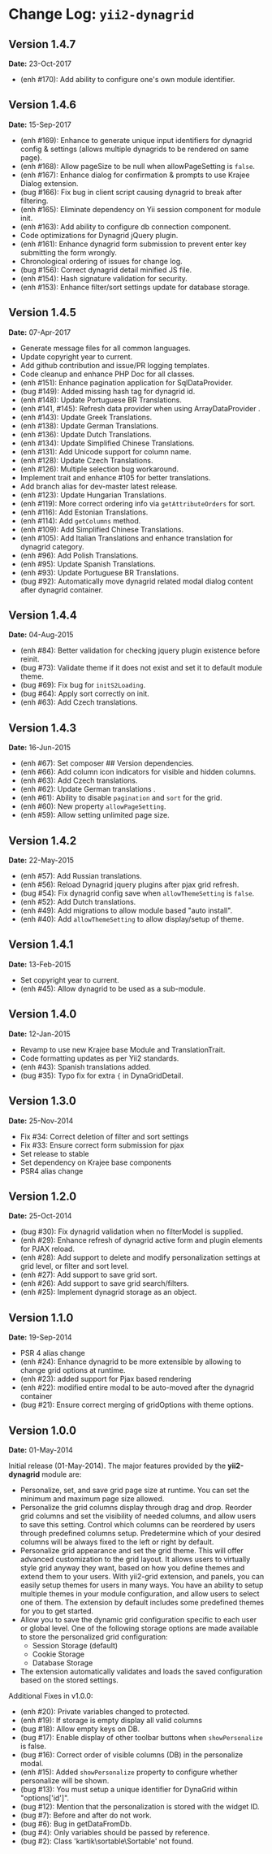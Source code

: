 Change Log: `yii2-dynagrid`
===========================

## Version 1.4.7

**Date:** 23-Oct-2017

- (enh #170): Add ability to configure one's own module identifier.

## Version 1.4.6

**Date:** 15-Sep-2017

- (enh #169): Enhance to generate unique input identifiers for dynagrid config & settings (allows multiple dynagrids to be rendered on same page).
- (enh #168): Allow pageSize to be null when allowPageSetting is `false`.
- (enh #167): Enhance dialog for confirmation & prompts to use Krajee Dialog extension.
- (bug #166): Fix bug in client script causing dynagrid to break after filtering.
- (enh #165): Eliminate dependency on Yii session component for module init.
- (enh #163): Add ability to configure db connection component.
- Code optimizations for Dynagrid jQuery plugin.
- (enh #161): Enhance dynagrid form submission to prevent enter key submitting the form wrongly.
- Chronological ordering of issues for change log.
- (bug #156): Correct dynagrid detail minified JS file.
- (enh #154): Hash signature validation for security.
- (enh #153): Enhance filter/sort settings update for database storage.

## Version 1.4.5

**Date:** 07-Apr-2017

- Generate message files for all common languages.
- Update copyright year to current.
- Add github contribution and issue/PR logging templates.
- Code cleanup and enhance PHP Doc for all classes.
- (enh #151): Enhance pagination application for SqlDataProvider.
- (bug #149): Added missing hash tag for dynagrid id.
- (enh #148): Update Portuguese BR Translations.
- (enh #141, #145): Refresh data provider when using ArrayDataProvider .
- (enh #143): Update Greek Translations.
- (enh #138): Update German Translations.
- (enh #136): Update Dutch Translations.
- (enh #134): Update Simplified Chinese Translations.
- (enh #131): Add Unicode support for column name.
- (enh #128): Update Czech Translations.
- (enh #126): Multiple selection bug workaround.
- Implement trait and enhance #105 for better translations.
- Add branch alias for dev-master latest release.
- (enh #123): Update Hungarian Translations.
- (enh #119): More correct ordering info via `getAttributeOrders` for sort.
- (enh #116): Add Estonian Translations.
- (enh #114): Add `getColumns` method.
- (enh #109): Add Simplified Chinese Translations.
- (enh #105): Add Italian Translations and enhance translation for dynagrid category.
- (enh #96): Add Polish Translations.
- (enh #95): Update Spanish Translations.
- (enh #93): Update Portuguese BR Translations.
- (bug #92): Automatically move dynagrid related modal dialog content after dynagrid container.

## Version 1.4.4

**Date:** 04-Aug-2015

- (enh #84): Better validation for checking jquery plugin existence before reinit.
- (bug #73): Validate theme if it does not exist and set it to default module theme.
- (bug #69): Fix bug for `initS2Loading`.
- (bug #64): Apply sort correctly on init.
- (enh #63): Add Czech translations.

## Version 1.4.3

**Date:** 16-Jun-2015

- (enh #67): Set composer ## Version dependencies.
- (enh #66): Add column icon indicators for visible and hidden columns.
- (enh #63): Add Czech translations.
- (enh #62): Update German translations .
- (enh #61): Ability to disable `pagination` and `sort` for the grid.
- (enh #60): New property `allowPageSetting`.
- (enh #59): Allow setting unlimited page size.

## Version 1.4.2

**Date:** 22-May-2015

- (enh #57): Add Russian translations.
- (enh #56): Reload Dynagrid jquery plugins after pjax grid refresh.
- (bug #54): Fix dynagrid config save when `allowThemeSetting` is `false`.
- (enh #52): Add Dutch translations.
- (enh #49): Add migrations to allow module based "auto install".
- (enh #40): Add `allowThemeSetting` to allow display/setup of theme.

## Version 1.4.1

**Date:** 13-Feb-2015

- Set copyright year to current.
- (enh #45): Allow dynagrid to be used as a sub-module.

## Version 1.4.0

**Date:** 12-Jan-2015

- Revamp to use new Krajee base Module and TranslationTrait.
- Code formatting updates as per Yii2 standards.
- (enh #43): Spanish translations added.
- (bug #35): Typo fix for extra `{` in DynaGridDetail.

## Version 1.3.0

**Date:** 25-Nov-2014

- Fix #34: Correct deletion of filter and sort settings
- Fix #33: Ensure correct form submission for pjax 
- Set release to stable
- Set dependency on Krajee base components
- PSR4 alias change

## Version 1.2.0

**Date:** 25-Oct-2014 

- (bug #30): Fix dynagrid validation when no filterModel is supplied.
- (enh #29): Enhance refresh of dynagrid active form and plugin elements for PJAX reload.
- (enh #28): Add support to delete and modify personalization settings at grid level, or filter and sort level.
- (enh #27): Add support to save grid sort.
- (enh #26): Add support to save grid search/filters.
- (enh #25): Implement dynagrid storage as an object.


## Version 1.1.0

**Date:** 19-Sep-2014 

- PSR 4 alias change
- (enh #24): Enhance dynagrid to be more extensible by allowing to change grid options at runtime.
- (enh #23): added support for Pjax based rendering
- (enh #22): modified entire modal to be auto-moved after the dynagrid container
- (bug #21): Ensure correct merging of gridOptions with theme options.


## Version 1.0.0

**Date:** 01-May-2014

Initial release (01-May-2014). The major features provided by the **yii2-dynagrid** module are:

- Personalize, set, and save grid page size at runtime. You can set the minimum and maximum page size allowed.
- Personalize the grid columns display through drag and drop. Reorder grid columns and set the visibility of needed columns, and allow users to save this setting. 
  Control which columns can be reordered by users through predefined columns setup. Predetermine which of your desired columns will be always fixed to the left or right by 
  default.
- Personalize grid appearance and set the grid theme. This will offer advanced customization to the grid layout. It allows users to virtually style grid 
  anyway they want, based on how you define themes and extend them to your users. With yii2-grid extension, and panels, you can easily setup themes for 
  users in many ways. You have an ability to setup multiple themes in your module configuration, and allow users to select one of them. The extension by 
  default includes some predefined themes for you to get started.
- Allow you to save the dynamic grid configuration specific to each user or global level. One of the following storage options are made available to store 
  the personalized grid configuration:
  - Session Storage (default)
  - Cookie Storage 
  - Database Storage
- The extension automatically validates and loads the saved configuration based on the stored settings.

Additional Fixes in v1.0.0:

- (enh #20): Private variables changed to protected.
- (enh #19): If storage is empty display all valid columns
- (bug #18): Allow empty keys on DB.
- (bug #17): Enable display of other toolbar buttons when `showPersonalize` is false.
- (bug #16): Correct order of visible columns (DB) in the personalize modal.
- (enh #15): Added `showPersonalize` property to configure whether personalize will be shown.
- (bug #13): You must setup a unique identifier for DynaGrid within "options['id']".
- (bug #12): Mention that the personalization is stored with the widget ID.
- (bug #7): Before and after do not work.
- (bug #6): Bug in getDataFromDb.
- (bug #4): Only variables should be passed by reference.
- (bug #2): Class 'kartik\sortable\Sortable' not found.
